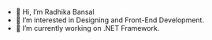 - 👋 Hi, I’m Radhika Bansal
- 👀 I’m interested in Designing and Front-End Development.
- 🌱 I’m currently working on .NET Framework.



<!---
42512RB/42512RB is a ✨ special ✨ repository because its `README.md` (this file) appears on your GitHub profile.
You can click the Preview link to take a look at your changes.
--->

